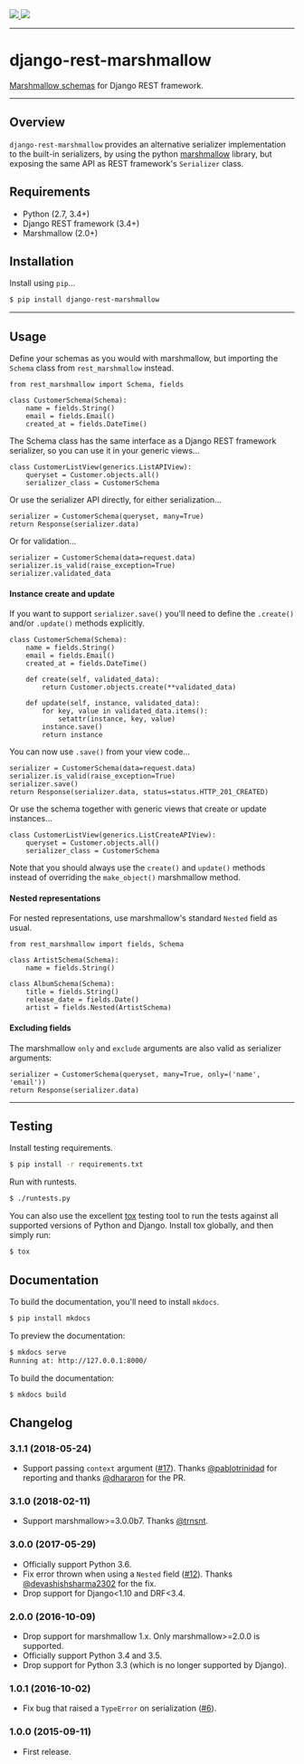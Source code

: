 <div class="badges">
    <a href="http://travis-ci.org/marshmallow-code/django-rest-marshmallow">
        <img src="https://travis-ci.org/marshmallow-code/django-rest-marshmallow.svg?branch=master">
    </a>
    <a href="https://pypi.python.org/pypi/django-rest-marshmallow">
        <img src="https://img.shields.io/pypi/v/django-rest-marshmallow.svg">
    </a>
</div>

---

# django-rest-marshmallow

[Marshmallow schemas][marshmallow] for Django REST framework.

---

## Overview

`django-rest-marshmallow` provides an alternative serializer implementation to the built-in serializers, by using the python [marshmallow] library, but exposing the same API as REST framework's `Serializer` class.

## Requirements

* Python (2.7, 3.4+)
* Django REST framework (3.4+)
* Marshmallow (2.0+)

## Installation

Install using `pip`...

```bash
$ pip install django-rest-marshmallow
```

---

## Usage

Define your schemas as you would with marshmallow, but importing the `Schema` class from `rest_marshmallow` instead.

    from rest_marshmallow import Schema, fields

    class CustomerSchema(Schema):
        name = fields.String()
        email = fields.Email()
        created_at = fields.DateTime()

The Schema class has the same interface as a Django REST framework serializer, so you can use it in your generic views...

    class CustomerListView(generics.ListAPIView):
        queryset = Customer.objects.all()
        serializer_class = CustomerSchema

Or use the serializer API directly, for either serialization...

    serializer = CustomerSchema(queryset, many=True)
    return Response(serializer.data)

Or for validation...

    serializer = CustomerSchema(data=request.data)
    serializer.is_valid(raise_exception=True)
    serializer.validated_data

#### Instance create and update

If you want to support `serializer.save()` you'll need to define the `.create()` and/or `.update()` methods explicitly.

    class CustomerSchema(Schema):
        name = fields.String()
        email = fields.Email()
        created_at = fields.DateTime()

        def create(self, validated_data):
            return Customer.objects.create(**validated_data)

        def update(self, instance, validated_data):
            for key, value in validated_data.items():
                setattr(instance, key, value)
            instance.save()
            return instance

You can now use `.save()` from your view code…

    serializer = CustomerSchema(data=request.data)
    serializer.is_valid(raise_exception=True)
    serializer.save()
    return Response(serializer.data, status=status.HTTP_201_CREATED)

Or use the schema together with generic views that create or update instances...

    class CustomerListView(generics.ListCreateAPIView):
        queryset = Customer.objects.all()
        serializer_class = CustomerSchema

Note that you should always use the `create()` and `update()` methods instead of overriding the `make_object()` marshmallow method.

#### Nested representations

For nested representations, use marshmallow's standard `Nested` field as usual.

    from rest_marshmallow import fields, Schema

    class ArtistSchema(Schema):
        name = fields.String()

    class AlbumSchema(Schema):
        title = fields.String()
        release_date = fields.Date()
        artist = fields.Nested(ArtistSchema)

#### Excluding fields

The marshmallow `only` and `exclude` arguments are also valid as serializer arguments:

    serializer = CustomerSchema(queryset, many=True, only=('name', 'email'))
    return Response(serializer.data)

---

## Testing

Install testing requirements.

```bash
$ pip install -r requirements.txt
```

Run with runtests.

```bash
$ ./runtests.py
```

You can also use the excellent [tox](http://tox.readthedocs.org/en/latest/) testing tool to run the tests against all supported versions of Python and Django. Install tox globally, and then simply run:

```bash
$ tox
```

## Documentation

To build the documentation, you'll need to install `mkdocs`.

```bash
$ pip install mkdocs
```

To preview the documentation:

```bash
$ mkdocs serve
Running at: http://127.0.0.1:8000/
```

To build the documentation:

```bash
$ mkdocs build
```

## Changelog

### 3.1.1 (2018-05-24)

* Support passing `context` argument ([#17](https://github.com/marshmallow-code/django-rest-marshmallow/issues/17)). Thanks [@pablotrinidad](https://github.com/pablotrinidad) for reporting
 and thanks [@dhararon](https://github.com/dhararon) for the PR.

### 3.1.0 (2018-02-11)

* Support marshmallow>=3.0.0b7. Thanks [@trnsnt](https://github.com/trnsnt).

### 3.0.0 (2017-05-29)

* Officially support Python 3.6.
* Fix error thrown when using a `Nested` field ([#12](https://github.com/marshmallow-code/django-rest-marshmallow/issues/12)). Thanks [@devashishsharma2302](https://github.com/devashishsharma2302) for the fix.
* Drop support for Django<1.10 and DRF<3.4.

### 2.0.0 (2016-10-09)

* Drop support for marshmallow 1.x. Only marshmallow>=2.0.0 is supported.
* Officially support Python 3.4 and 3.5.
* Drop support for Python 3.3 (which is no longer supported by Django).

### 1.0.1 (2016-10-02)

* Fix bug that raised a ``TypeError`` on serialization ([#6](https://github.com/marshmallow-code/django-rest-marshmallow/issues/6)).

### 1.0.0 (2015-09-11)

* First release.

[marshmallow]: https://marshmallow.readthedocs.org/en/latest/
